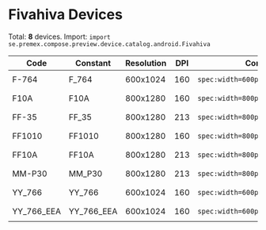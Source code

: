# Fivahiva Devices

Total: **8** devices. Import: `import se.premex.compose.preview.device.catalog.android.Fivahiva`

| Code | Constant | Resolution | DPI | Compose Spec | Preview Usage |
|------|----------|------------|-----|-------------|---------------|
| F-764 | F_764 | 600x1024 | 160 | `spec:width=600px,height=1024px,dpi=160` | `@Preview(device = Fivahiva.F_764)` |
| F10A | F10A | 800x1280 | 160 | `spec:width=800px,height=1280px,dpi=160` | `@Preview(device = Fivahiva.F10A)` |
| FF-35 | FF_35 | 800x1280 | 213 | `spec:width=800px,height=1280px,dpi=213` | `@Preview(device = Fivahiva.FF_35)` |
| FF1010 | FF1010 | 800x1280 | 160 | `spec:width=800px,height=1280px,dpi=160` | `@Preview(device = Fivahiva.FF1010)` |
| FF10A | FF10A | 800x1280 | 213 | `spec:width=800px,height=1280px,dpi=213` | `@Preview(device = Fivahiva.FF10A)` |
| MM-P30 | MM_P30 | 800x1280 | 213 | `spec:width=800px,height=1280px,dpi=213` | `@Preview(device = Fivahiva.MM_P30)` |
| YY_766 | YY_766 | 600x1024 | 160 | `spec:width=600px,height=1024px,dpi=160` | `@Preview(device = Fivahiva.YY_766)` |
| YY_766_EEA | YY_766_EEA | 600x1024 | 160 | `spec:width=600px,height=1024px,dpi=160` | `@Preview(device = Fivahiva.YY_766_EEA)` |

<!-- Generated automatically. Do not edit manually. -->

